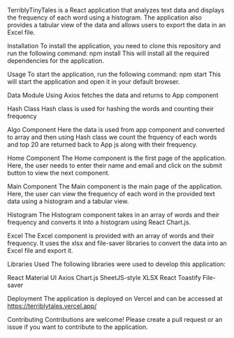 TerriblyTinyTales is a React application that analyzes text data and displays the frequency of each word using a histogram. The application also provides a tabular view of the data and allows users to export the data in an Excel file.

Installation
To install the application, you need to clone this repository and run the following command:
npm install
This will install all the required dependencies for the application.

Usage
To start the application, run the following command:
npm start
This will start the application and open it in your default browser.

Data Module
Using Axios fetches the data and returns to App component

Hash Class
Hash class is used for hashing the words and counting their frequency

Algo Component
Here the data is used from app component and converted to array and then using Hash class we count the frquency of each words and top 20 are returned back to App js along with their frequency.

Home Component
The Home component is the first page of the application. Here, the user needs to enter their name and email and click on the submit button to view the next component.

Main Component
The Main component is the main page of the application. Here, the user can view the frequency of each word in the provided text data using a histogram and a tabular view.

Histogram
The Histogram component takes in an array of words and their frequency and converts it into a histogram using React Chart.js.

Excel
The Excel component is provided with an array of words and their frequency. It uses the xlsx and file-saver libraries to convert the data into an Excel file and export it.

Libraries Used
The following libraries were used to develop this application:

React Material UI
Axios
Chart.js
SheetJS-style
XLSX
React Toastify
File-saver

Deployment
The application is deployed on Vercel and can be accessed at https://terriblytales.vercel.app/

Contributing
Contributions are welcome! Please create a pull request or an issue if you want to contribute to the application.
